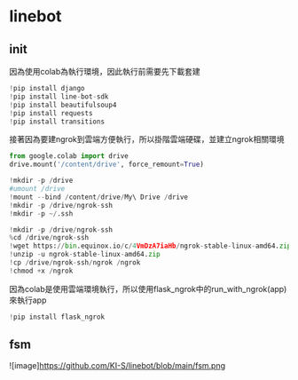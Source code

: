 # linebot

## init

因為使用colab為執行環境，因此執行前需要先下載套建

```python
!pip install django
!pip install line-bot-sdk
!pip install beautifulsoup4
!pip install requests
!pip install transitions
```


接著因為要建ngrok到雲端方便執行，所以掛階雲端硬碟，並建立ngrok相關環境

```python
from google.colab import drive
drive.mount('/content/drive', force_remount=True)

!mkdir -p /drive
#umount /drive
!mount --bind /content/drive/My\ Drive /drive
!mkdir -p /drive/ngrok-ssh
!mkdir -p ~/.ssh

!mkdir -p /drive/ngrok-ssh
%cd /drive/ngrok-ssh
!wget https://bin.equinox.io/c/4VmDzA7iaHb/ngrok-stable-linux-amd64.zip -O ngrok-stable-linux-amd64.zip
!unzip -u ngrok-stable-linux-amd64.zip
!cp /drive/ngrok-ssh/ngrok /ngrok
!chmod +x /ngrok
```

因為colab是使用雲端環境執行，所以使用flask_ngrok中的run_with_ngrok(app)來執行app

```python
!pip install flask_ngrok
```

## fsm

![image]https://github.com/KI-S/linebot/blob/main/fsm.png
